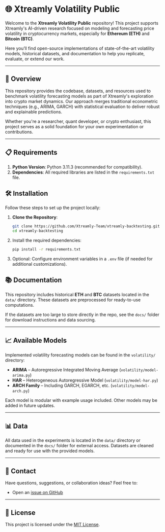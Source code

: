 # 🌐 Xtreamly Volatility Public

Welcome to the **Xtreamly Volatility Public** repository! This project supports Xtreamly's AI-driven research focused on modeling and forecasting price volatility in cryptocurrency markets, especially for **Ethereum (ETH)** and **Bitcoin (BTC)**.

Here you’ll find open-source implementations of state-of-the-art volatility models, historical datasets, and documentation to help you replicate, evaluate, or extend our work.

---

## 📖 Overview

This repository provides the codebase, datasets, and resources used to benchmark volatility forecasting models as part of Xtreamly's exploration into crypto market dynamics. Our approach merges traditional econometric techniques (e.g., ARIMA, GARCH) with statistical evaluation to deliver robust and explainable predictions.

Whether you're a researcher, quant developer, or crypto enthusiast, this project serves as a solid foundation for your own experimentation or contributions.

---

## 📋 Requirements

1. **Python Version**: Python 3.11.3 (recommended for compatibility).
2. **Dependencies**: All required libraries are listed in the `requirements.txt` file.

## 🛠 Installation

Follow these steps to set up the project locally:

1. **Clone the Repository**:

   ```bash
   git clone https://github.com/Xtreamly-Team/xtreamly-backtesting.git
   cd xtreamly-backtesting
   ```

2. Install the required dependencies:

   ```bash
   pip install -r requirements.txt
   ```

3. Optional: Configure environment variables in a `.env` file (if needed for additional customizations).

## 📚 Documentation

This repository includes historical **ETH** and **BTC** datasets located in the `data/` directory. These datasets are preprocessed for ready-to-use computations.

If the datasets are too large to store directly in the repo, see the `docs/` folder for download instructions and data sourcing.

---

## 📈 Available Models

Implemented volatility forecasting models can be found in the `volatility/` directory:

- **ARIMA** – Autoregressive Integrated Moving Average (`volatility/model-arima.py`)
- **HAR** – Heterogeneous Autoregressive Model (`volatility/model-har.py`)
- **ARCH Family** – Including GARCH, EGARCH, etc. (`volatility/model-arch.py`)

Each model is modular with example usage included. Other models may be added in future updates.

---

## 📊 Data

All data used in the experiments is located in the `data/` directory or documented in the `docs/` folder for external access. Datasets are cleaned and ready for use with the provided models.

---

## 🤝 Contact

Have questions, suggestions, or collaboration ideas? Feel free to:

- Open an [issue on GitHub](https://github.com/Xtreamly-Team)

---

## 📝 License

This project is licensed under the [MIT License](LICENSE).
